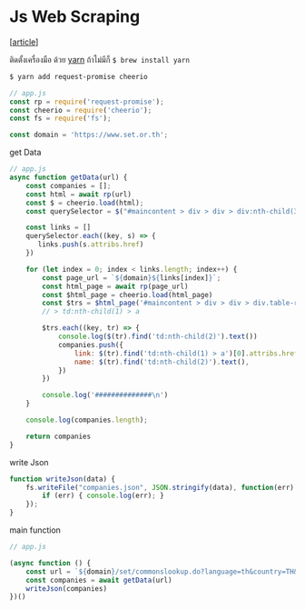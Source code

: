 # Js Web Scraping

[[article]]

ติดตั้งเครื่องมือ ด้วย [yarn](https://yarnpkg.com/) ถ้าไม่มีก็ `$ brew install yarn `

```sh
$ yarn add request-promise cheerio
```

```js
// app.js
const rp = require('request-promise');
const cheerio = require('cheerio');
const fs = require('fs');

const domain = 'https://www.set.or.th';
```

get Data

```js
// app.js
async function getData(url) {
    const companies = [];
    const html = await rp(url)
    const $ = cheerio.load(html);
    const querySelector = $("#maincontent > div > div > div:nth-child(3) > div a")

    const links = []
    querySelector.each((key, s) => {
       links.push(s.attribs.href)
    })

    for (let index = 0; index < links.length; index++) {
        const page_url = `${domain}${links[index]}`;
        const html_page = await rp(page_url)
        const $html_page = cheerio.load(html_page)
        const $trs = $html_page('#maincontent > div > div > div.table-responsive > table > tbody tr')
        // > td:nth-child(1) > a

        $trs.each((key, tr) => {
            console.log($(tr).find('td:nth-child(2)').text())
            companies.push({
                link: $(tr).find('td:nth-child(1) > a')[0].attribs.href,
                name: $(tr).find('td:nth-child(2)').text(),
            })
        })

        console.log('##############\n')
    }

    console.log(companies.length);

    return companies
}
```

write Json

```js
function writeJson(data) {
    fs.writeFile("companies.json", JSON.stringify(data), function(err) {
        if (err) { console.log(err); }
    });
}
```

main function

```js
// app.js

(async function () {
    const url = `${domain}/set/commonslookup.do?language=th&country=TH&prefix=NUMBER`
    const companies = await getData(url)
    writeJson(companies)
})()
```

[//begin]: # "Autogenerated link references for markdown compatibility"
[article]: article "Article"
[//end]: # "Autogenerated link references"